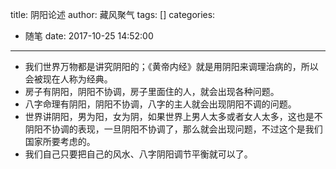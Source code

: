 title: 阴阳论述
author: 藏风聚气
tags: []
categories:
  - 随笔
date: 2017-10-25 14:52:00
---
- 我们世界万物都是讲究阴阳的；《黄帝内经》就是用阴阳来调理治病的，所以会被现在人称为经典。
- 房子有阴阳，阴阳不协调，房子里面住的人，就会出现各种问题。
- 八字命理有阴阳，阴阳不协调，八字的主人就会出现阴阳不调的问题。
- 世界讲阴阳，男为阳，女为阴，如果世界上男人太多或者女人太多，这也是不阴阳不协调的表现，一旦阴阳不协调了，那么就会出现问题，不过这个是我们国家所要考虑的。
- 我们自己只要把自己的风水、八字阴阳调节平衡就可以了。